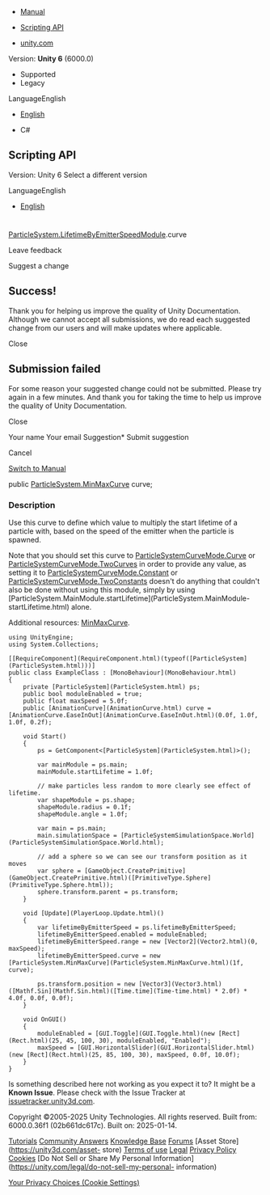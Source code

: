 [ ]()

  * [Manual](../Manual/index.html)
  * [Scripting API](../ScriptReference/index.html)

  * [unity.com](https://unity.com/)

Version: **Unity 6** (6000.0)

  * Supported
  * Legacy

LanguageEnglish

  * [English]()

  * C#

[ ](https://docs.unity3d.com)

## Scripting API

Version: Unity 6 Select a different version

LanguageEnglish

  * [English]()

#
[ParticleSystem.LifetimeByEmitterSpeedModule](ParticleSystem.LifetimeByEmitterSpeedModule.html).curve

Leave feedback

Suggest a change

## Success!

Thank you for helping us improve the quality of Unity Documentation. Although
we cannot accept all submissions, we do read each suggested change from our
users and will make updates where applicable.

Close

## Submission failed

For some reason your suggested change could not be submitted. Please <a>try
again</a> in a few minutes. And thank you for taking the time to help us
improve the quality of Unity Documentation.

Close

Your name Your email Suggestion* Submit suggestion

Cancel

[Switch to Manual](../Manual/class-ParticleSystem.html "Go to ParticleSystem
Component in the Manual")

public [ParticleSystem.MinMaxCurve](ParticleSystem.MinMaxCurve.html) curve;

### Description

Use this curve to define which value to multiply the start lifetime of a
particle with, based on the speed of the emitter when the particle is spawned.

Note that you should set this curve to
[ParticleSystemCurveMode.Curve](ParticleSystemCurveMode.Curve.html) or
[ParticleSystemCurveMode.TwoCurves](ParticleSystemCurveMode.TwoCurves.html) in
order to provide any value, as setting it to
[ParticleSystemCurveMode.Constant](ParticleSystemCurveMode.Constant.html) or
[ParticleSystemCurveMode.TwoConstants](ParticleSystemCurveMode.TwoConstants.html)
doesn't do anything that couldn't also be done without using this module,
simply by using
[ParticleSystem.MainModule.startLifetime](ParticleSystem.MainModule-
startLifetime.html) alone.  
  
Additional resources: [MinMaxCurve](ParticleSystem.MinMaxCurve.html).

    
    
    using UnityEngine;
    using System.Collections;  
      
    [[RequireComponent](RequireComponent.html)(typeof([ParticleSystem](ParticleSystem.html)))]
    public class ExampleClass : [MonoBehaviour](MonoBehaviour.html)
    {
        private [ParticleSystem](ParticleSystem.html) ps;
        public bool moduleEnabled = true;
        public float maxSpeed = 5.0f;
        public [AnimationCurve](AnimationCurve.html) curve = [AnimationCurve.EaseInOut](AnimationCurve.EaseInOut.html)(0.0f, 1.0f, 1.0f, 0.2f);  
      
        void Start()
        {
            ps = GetComponent<[ParticleSystem](ParticleSystem.html)>();  
      
            var mainModule = ps.main;
            mainModule.startLifetime = 1.0f;  
      
            // make particles less random to more clearly see effect of lifetime.
            var shapeModule = ps.shape;
            shapeModule.radius = 0.1f;
            shapeModule.angle = 1.0f;  
      
            var main = ps.main;
            main.simulationSpace = [ParticleSystemSimulationSpace.World](ParticleSystemSimulationSpace.World.html);  
      
            // add a sphere so we can see our transform position as it moves
            var sphere = [GameObject.CreatePrimitive](GameObject.CreatePrimitive.html)([PrimitiveType.Sphere](PrimitiveType.Sphere.html));
            sphere.transform.parent = ps.transform;
        }  
      
        void [Update](PlayerLoop.Update.html)()
        {
            var lifetimeByEmitterSpeed = ps.lifetimeByEmitterSpeed;
            lifetimeByEmitterSpeed.enabled = moduleEnabled;
            lifetimeByEmitterSpeed.range = new [Vector2](Vector2.html)(0, maxSpeed);
            lifetimeByEmitterSpeed.curve = new [ParticleSystem.MinMaxCurve](ParticleSystem.MinMaxCurve.html)(1f, curve);  
      
            ps.transform.position = new [Vector3](Vector3.html)([Mathf.Sin](Mathf.Sin.html)([Time.time](Time-time.html) * 2.0f) * 4.0f, 0.0f, 0.0f);
        }  
      
        void OnGUI()
        {
            moduleEnabled = [GUI.Toggle](GUI.Toggle.html)(new [Rect](Rect.html)(25, 45, 100, 30), moduleEnabled, "Enabled");
            maxSpeed = [GUI.HorizontalSlider](GUI.HorizontalSlider.html)(new [Rect](Rect.html)(25, 85, 100, 30), maxSpeed, 0.0f, 10.0f);
        }
    }
    

Is something described here not working as you expect it to? It might be a
**Known Issue**. Please check with the Issue Tracker at
[issuetracker.unity3d.com](https://issuetracker.unity3d.com).

Copyright ©2005-2025 Unity Technologies. All rights reserved. Built from:
6000.0.36f1 (02b661dc617c). Built on: 2025-01-14.

[Tutorials](https://unity3d.com/learn) [Community
Answers](https://answers.unity3d.com) [Knowledge
Base](https://support.unity3d.com/hc/en-us)
[Forums](https://forum.unity3d.com) [Asset Store](https://unity3d.com/asset-
store) [Terms of use](https://docs.unity3d.com/Manual/TermsOfUse.html)
[Legal](https://unity.com/legal) [Privacy
Policy](https://unity.com/legal/privacy-policy)
[Cookies](https://unity.com/legal/cookie-policy) [Do Not Sell or Share My
Personal Information](https://unity.com/legal/do-not-sell-my-personal-
information)

[Your Privacy Choices (Cookie Settings)](javascript:void\(0\);)

